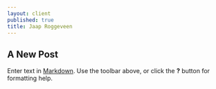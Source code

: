 ```yaml
---
layout: client
published: true
title: Jaap Roggeveen
---
```

## A New Post

Enter text in [Markdown](http://daringfireball.net/projects/markdown/). Use the toolbar above, or click the **?** button for formatting help.
